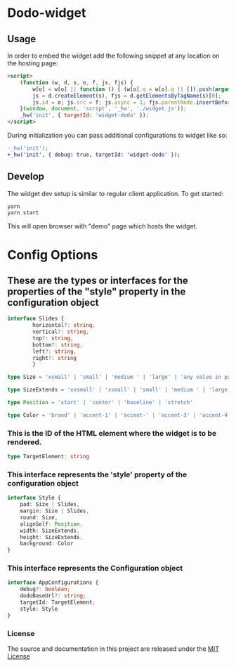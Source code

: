 # Dodo-widget

## Usage

In order to embed the widget add the following snippet at any location on the hosting page:

```html
<script>
    (function (w, d, s, o, f, js, fjs) {
        w[o] = w[o] || function () { (w[o].q = w[o].q || []).push(arguments) };
        js = d.createElement(s), fjs = d.getElementsByTagName(s)[0];
        js.id = o; js.src = f; js.async = 1; fjs.parentNode.insertBefore(js, fjs);
    }(window, document, 'script', '_hw', './widget.js'));
    _hw('init', { targetId: 'widget-dodo' });
</script>
```


During initialization you can pass additional configurations to widget like so:

```diff
-_hw('init');
+_hw('init', { debug: true, targetId: 'widget-dodo' });
```

## Develop

The widget dev setup is similar to regular client application. To get started:

```bash
yarn
yarn start
```

This will open browser with "demo" page which hosts the widget.



# Config Options

## These are the types or interfaces for the properties of the "style" property in the configuration object

```typescript
interface Slides {
        horizontal?: string, 
        vertical?: string,
        top?: string, 
        bottom?: string, 
        left?: string, 
        right?: string
        }

type Size = 'xsmall' | 'small' | 'medium ' | 'large' | 'any value in px'

type SizeExtends = 'xxsmall' | 'xsmall' | 'small' | 'medium ' | 'large' | 'xlarge' | 'xxlarge' | 'any value in px'

type Position = 'start' | 'center' | 'baseline' | 'stretch'

type Color = 'brand' | 'accent-1' | 'accent-' | 'accent-3' | 'accent-4' | 'neutral-1' | 'neutral-2' | 'neutral-3' | 'neutral-4' | 'status-critical' | 'status-error' | 'status-warning' | 'status-ok' | 'status-unknown' | 'status-disabled' | 'light-1' | 'light-2' | 'light-3' | 'light-4' | 'light-5' | 'light-6' | 'dark-1' | 'dark-2' | 'dark-3' | 'dark-4' | 'dark-5' | 'dark- 6'
```


### This is the ID of the HTML element where the widget is to be rendered.

```typescript
type TargetElement: string

```

### This interface represents the 'style' property of the configuration object

```typescript
interface Style {
    pad: Size | Slides,
    margin: Size | Slides,
    round: Size,
    alignSelf: Position,
    width: SizeExtends,
    height: SizeExtends,
    background: Color
}
```

### This interface represents the Configuration object

```typescript
interface AppConfigurations {
    debug?: boolean;
    dodoBaseUrl?: string;
    targetId: TargetElement;
    style: Style
}
```


### License
The source and documentation in this project are released under the [MIT License](LICENSE)
